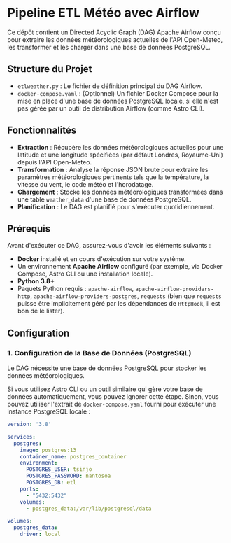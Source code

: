# Pipeline ETL Météo avec Airflow

Ce dépôt contient un Directed Acyclic Graph (DAG) Apache Airflow conçu pour extraire les données météorologiques actuelles de l'API Open-Meteo, les transformer et les charger dans une base de données PostgreSQL.

## Structure du Projet

* `etlweather.py` : Le fichier de définition principal du DAG Airflow.
* `docker-compose.yaml` : (Optionnel) Un fichier Docker Compose pour la mise en place d'une base de données PostgreSQL locale, si elle n'est pas gérée par un outil de distribution Airflow (comme Astro CLI).

## Fonctionnalités

* **Extraction** : Récupère les données météorologiques actuelles pour une latitude et une longitude spécifiées (par défaut Londres, Royaume-Uni) depuis l'API Open-Meteo.
* **Transformation** : Analyse la réponse JSON brute pour extraire les paramètres météorologiques pertinents tels que la température, la vitesse du vent, le code météo et l'horodatage.
* **Chargement** : Stocke les données météorologiques transformées dans une table `weather_data` d'une base de données PostgreSQL.
* **Planification** : Le DAG est planifié pour s'exécuter quotidiennement.

## Prérequis

Avant d'exécuter ce DAG, assurez-vous d'avoir les éléments suivants :

* **Docker** installé et en cours d'exécution sur votre système.
* Un environnement **Apache Airflow** configuré (par exemple, via Docker Compose, Astro CLI ou une installation locale).
* **Python 3.8+**
* Paquets Python requis : `apache-airflow`, `apache-airflow-providers-http`, `apache-airflow-providers-postgres`, `requests` (bien que `requests` puisse être implicitement géré par les dépendances de `HttpHook`, il est bon de le lister).

## Configuration

### 1. Configuration de la Base de Données (PostgreSQL)

Le DAG nécessite une base de données PostgreSQL pour stocker les données météorologiques.

Si vous utilisez Astro CLI ou un outil similaire qui gère votre base de données automatiquement, vous pouvez ignorer cette étape. Sinon, vous pouvez utiliser l'extrait de `docker-compose.yaml` fourni pour exécuter une instance PostgreSQL locale :

```yaml
version: '3.8'

services:
  postgres:
    image: postgres:13
    container_name: postgres_container
    environment:
      POSTGRES_USER: tsinjo
      POSTGRES_PASSWORD: nantosoa
      POSTGRES_DB: etl
    ports:
      - "5432:5432"
    volumes:
      - postgres_data:/var/lib/postgresql/data

volumes:
  postgres_data:
    driver: local
